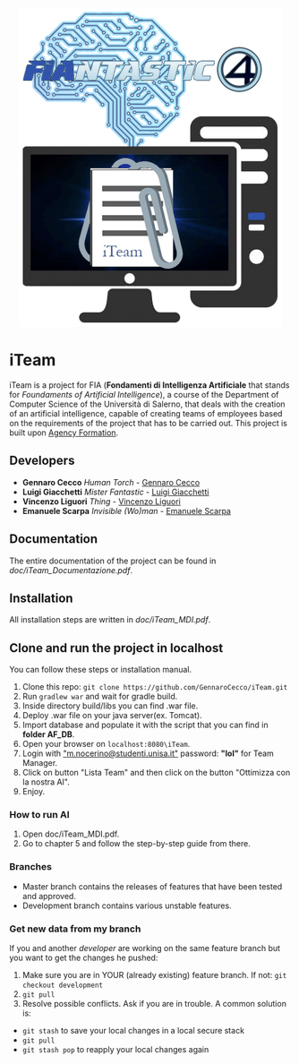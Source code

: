 <div style="text-align: center;"><img alt="https://github.com/GennaroCecco/iTeam/blob/development/src/main/webapp/img/FIAntastici4.png?raw=true" src="https://github.com/GennaroCecco/iTeam/blob/development/src/main/webapp/img/FIAntastici4.png?raw=true"></div>

# iTeam

iTeam is a project for FIA (**Fondamenti di Intelligenza Artificiale** that stands for *Foundaments of Artificial Intelligence*), a course of the Department of Computer Science of the Università di Salerno, that deals with the creation of an artificial intelligence, capable of creating teams of employees
based on the requirements of the project that has to be carried out.
This project is built upon [Agency Formation](https://github.com/SystemFormation/AgencyFormation).

## Developers

* **Gennaro Cecco** *Human Torch* - [Gennaro Cecco](https://github.com/GennaroCecco)
* **Luigi Giacchetti** *Mister Fantastic* - [Luigi Giacchetti](https://github.com/Rankoll)
* **Vincenzo Liguori** *Thing* - [Vincenzo Liguori](https://github.com/vliguori99)
* **Emanuele Scarpa** *Invisible (Wo)man* - [Emanuele Scarpa](https://github.com/ManuScarpa)

## Documentation

The entire documentation of the project can be found in *doc/iTeam_Documentazione.pdf*.

## Installation

All installation steps are written in *doc/iTeam_MDI.pdf*.

## Clone and run the project in localhost
You can follow these steps or installation manual.
1. Clone this repo: `git clone https://github.com/GennaroCecco/iTeam.git`
2. Run `gradlew war` and wait for gradle build.
3. Inside directory build/libs you can find .war file.
4. Deploy .war file on your java server(ex. Tomcat).
5. Import database and populate it with the script that you can find in **folder AF_DB**.
6. Open your browser on `localhost:8080\iTeam`.
7. Login with ["m.nocerino@studenti.unisa.it"](mailto:m.nocerino5@studenti.unisa.it) password: **"lol"** for Team Manager.
8. Click on button "Lista Team" and then click on the button "Ottimizza con la nostra AI".
9. Enjoy.

### How to run AI
1. Open doc/iTeam_MDI.pdf.
2. Go to chapter 5 and follow the step-by-step guide from there.

### Branches

* Master branch contains the releases of features that have been tested and approved.
* Development branch contains various unstable features.

### Get new data from my branch
If you and another *developer* are working on the same feature branch but you want to get the changes he pushed:

1. Make sure you are in YOUR (already existing) feature branch. If not: `git checkout development`
2. `git pull`
3. Resolve possible conflicts. Ask if you are in trouble. A common solution is:
* `git stash` to save your local changes in a local secure stack
* `git pull`
* `git stash pop` to reapply your local changes again